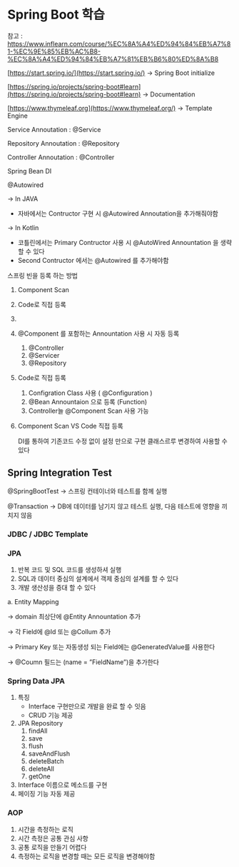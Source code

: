 
# Spring Boot 학습

참고 : https://www.inflearn.com/course/%EC%8A%A4%ED%94%84%EB%A7%81-%EC%9E%85%EB%AC%B8-%EC%8A%A4%ED%94%84%EB%A7%81%EB%B6%80%ED%8A%B8

[https://start.spring.io/](https://start.spring.io/) → Spring Boot  initialize

[https://spring.io/projects/spring-boot#learn](https://spring.io/projects/spring-boot#learn) → Documentation

[https://www.thymeleaf.org](https://www.thymeleaf.org/) → Template Engine

Service Annoutation : @Service

Repository Annoutation : @Repository

Controller Annoutation : @Controller

Spring Bean DI

@Autowired

→ In JAVA

- 자바에서는 Contructor 구현 시 @Autowired Annoutation을 추가해줘야함

→ In Kotlin 

- 코틀린에서는 Primary Contructor 사용 시 @AutoWired Annountation 을 생략 할 수 있다
- Second Contructor 에서는 @Autowired 를 추가해야함

스프링 빈을 등록 하는 방법

1. Component Scan
2. Code로 직접 등록
3. 
1. @Component 를 포함하는 Annountation 사용 시  자동 등록
    1. @Controller
    2. @Servicer
    3. @Repository
    
2. Code로 직접 등록
    1. Configration Class 사용 ( @Configuration )
    2. @Bean Annountaion 으로 등록 (Function)
    3. Controller늘 @Component Scan 사용 가능
3. Component Scan VS Code 직접 등록
    
    DI를 통하여 기존코드 수정 없이 설정 만으로 구현 클래스르루 변경하여 사용할 수 있다
    

## Spring Integration Test

@SpringBootTest → 스프링 컨테이너와 테스트를 함께 실행

@Transaction → DB에 데이터를 남기지 않고 테스트 실행, 다음 테스트에 영향을 끼치지 않음

### JDBC / JDBC Template

### JPA

1. 반복 코드 및 SQL 코드를 생성하셔 실행
2. SQL과 데이터 중심의 설계에서 객제 중심의 설계를 할 수 있다
3. 개발 생산성을 증대 할 수 있다

 a. Entity Mapping 

→ domain 최상단에 @Entity Annountation  추가

→ 각 Field에 @Id 또는 @Collum 추가

→ Primary Key 또는 자동생성 되는 Field에는 @GeneratedValue를 사용한다

→ @Coumn 필드는 (name = ”FieldName”)을 추가한다

### Spring Data JPA

1. 특징
    - Interface 구현만으로 개발을 완료 할 수 잇음
    - CRUD 기능 제공
2. JPA Repository
    1. findAll
    2. save
    3. flush
    4. saveAndFlush
    5. deleteBatch
    6. deleteAll
    7. getOne
3. Interface 이름으로 메소드를 구현
4. 페이징 기능 자동 제공

### AOP

1. 시간을 측정하는 로직
2. 시간 측정은 공통 관심 사항 
3. 공통 로직을 만들기 어렵다
4. 측정하는 로직을 변경할 때는 모든 로직을 변경해야함
